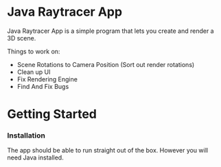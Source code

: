 # Java Raytracer App
Java Raytracer App is a simple program that lets you create and render a 3D scene.

Things to work on:

- Scene Rotations to Camera Position (Sort out render rotations)
- Clean up UI
- Fix Rendering Engine
- Find And Fix Bugs

# Getting Started

### Installation
The app should be able to run straight out of the box. However you will need Java installed.

